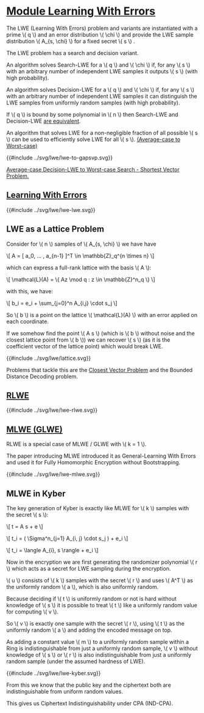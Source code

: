 # [Module Learning With Errors](https://eprint.iacr.org/2012/090.pdf)

The LWE (Learning With Errors) problem and variants are instantiated with a prime \\( q \\) and an error distribution \\( \\chi \\) and provide the LWE sample distribution \\( A_{s, \\chi} \\) for a fixed secret \\( s \\) .

The LWE problem has a search and decision variant.

An algorithm solves Search-LWE for a \\( q \\) and \\( \\chi \\) if, for any \\( s \\) with an arbitrary number of independent LWE samples it outputs \\( s \\) (with high probability).

An algorithm solves Decision-LWE for a \\( q \\) and \\( \\chi \\) if, for any \\( s \\) with an arbitrary number of independent LWE samples it can distinguish the LWE samples from uniformly random samples (with high probability).

If \\( q \\) is bound by some polynomial in \\( n \\) then Search-LWE and Decision-LWE [are equivalent](https://arxiv.org/pdf/2401.03703).

An algorithm that solves LWE for a non-negligible fraction of all possible \\( s \\) can be used to efficiently solve LWE for all \\( s \\). [(Average-case to Worst-case)](https://arxiv.org/pdf/2401.03703)

{{#include ../svg/lwe/lwe-to-gapsvp.svg}}

[Average-case Decision-LWE to Worst-case Search - Shortest Vector Problem.](https://eprint.iacr.org/2008/481.pdf)



## [Learning With Errors](https://cims.nyu.edu/~regev/papers/lwesurvey.pdf)

{{#include ../svg/lwe/lwe-lwe.svg}}

## LWE as a Lattice Problem

Consider for \\( n \\) samples of \\( A_{s, \\chi} \\) we have have 

\\[ A =  [ a_0, ... , a_{n-1} ]^T  \\in \\mathbb{Z}_q^{n \\times n} \\]

which can express a full-rank lattice with the basis \\( A \\):
 
\\[ \\mathcal{L}(A) = \\{ Az \\mod q : z \\in \\mathbb{Z}^n_q \\} \\]

with this, we have:

\\[ b_i = e_i + \\sum_{j=0}^n A_{i,j} \\cdot s_j \\]

So \\( b \\) is a point on the lattice \\( \\mathcal{L}(A) \\) with an error applied on each coordinate.

If we somehow find the point \\( A s \\) (which is \\( b \\) without noise and the closest lattice point from \\( b \\)) we can recover \\( s \\) (as it is the coefficient vector of the lattice point) which would break LWE.

{{#include ../svg/lwe/lattice.svg}}

Problems that tackle this are the [Closest Vector Problem](https://en.wikipedia.org/wiki/Lattice_problem#Closest_vector_problem_(CVP)) and the Bounded Distance Decoding problem.

## [RLWE](https://cims.nyu.edu/~regev/papers/lwesurvey.pdf)

{{#include ../svg/lwe/lwe-rlwe.svg}}

## [MLWE (GLWE)](https://eprint.iacr.org/2011/277.pdf)

RLWE is a special case of MLWE / GLWE with \\( k = 1 \\).

The paper introducing MLWE introduced it as General-Learning With Errors and used it for Fully Homomorphic Encryption without Bootstrapping.

{{#include ../svg/lwe/lwe-mlwe.svg}}

## MLWE in Kyber

The key generation of Kyber is exactly like MLWE for \\( k \\) samples with the secret \\( s \\):

\\[ t = A s + e \\]

\\[ t_i = ( \\Sigma^n_{j=1} A_{i, j} \\cdot s_j ) + e_i \\]

\\[ t_i = \\langle A_{i}, s \\rangle + e_i \\]

Now in the encryption we are first generating the randomizer polynomial \\( r \\) which acts as a secret for LWE sampling during the encryption.

\\( u \\) consists of \\( k \\) samples with the secret \\( r \\) and uses  \\( A^T \\) as the uniformly random \\( a \\), which is also uniformly random.

Because deciding if \\( t \\) is uniformly random or not is hard without knowledge of \\( s \\) it is possible to treat \\( t \\) like a uniformly random value for computing \\( v \\).

So \\( v \\) is exactly one sample with the secret \\( r \\), using \\( t \\) as the uniformly random \\( a \\) and adding the encoded message on top.

As adding a constant value \\( m \\) to a uniformly random sample within a Ring is indistinguishable from just a uniformly random sample, \\( v \\) without knowledge of \\( s \\) or \\( r \\) is also indistinguishable from just a uniformly random sample (under the assumed hardness of LWE). 

{{#include ../svg/lwe/lwe-kyber.svg}}

From this we know that the public key and the ciphertext both are indistinguishable from uniform random values.

This gives us Ciphertext Indistinguishability under CPA  (IND-CPA).